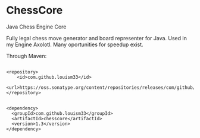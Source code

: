 # ChessCore
Java Chess Engine Core

Fully legal chess move generator and board representer for Java. Used in my Engine Axolotl. Many oportunities for speedup exist.

Through Maven:
```

<repository>
    <id>com.github.louism33</id>
    <url>https://oss.sonatype.org/content/repositories/releases/com/github/louism33/chesscore/1.3</url>
</repository>
```
```

<dependency>
  <groupId>com.github.louism33</groupId>
  <artifactId>chesscore</artifactId>
  <version>1.3</version>
</dependency>
```

